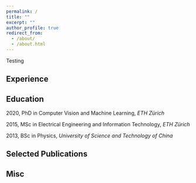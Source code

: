 ```yaml
---
permalink: /
title: ""
excerpt: ""
author_profile: true
redirect_from: 
  - /about/
  - /about.html
---
```


Testing

## <a name="exp"></a> Experience


## <a name="edu"></a> Education
2020, PhD in Computer Vision and Machine Learning, *ETH Zürich*

2015, MSc in Electrical Engineering and Information Technology, *ETH Zürich*

2013, BSc in Physics, *University of Science and Technology of China*

## <a name="pub"></a> Selected Publications

## <a name="misc"></a> Misc



